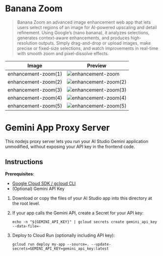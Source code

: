 # **Banana Zoom**

> Banana Zoom an advanced image enhancement web app that lets users select regions of an image for AI-powered upscaling and detail refinement. Using Google’s (nano banana), it analyzes selections, generates context-aware enhancements, and produces high-resolution outputs. Simply drag-and-drop or upload images, make precise or fixed-size selections, and watch improvements in real-time with smooth zoom and pixel-dissolve effects. 

| Image | Preview |
|-------|---------|
| enhancement-zoom(1) | ![enhancement-zoom](https://github.com/user-attachments/assets/ef1d5e92-c502-4f0b-a225-0b56a006353b) |
| enhancement-zoom(2) | ![enhancement-zoom(2)](https://github.com/user-attachments/assets/bf3834fe-5136-4e0c-ae8c-8ccc4fbc864e) |
| enhancement-zoom(3) | ![enhancement-zoom(3)](https://github.com/user-attachments/assets/328ee22c-fe03-4a8c-8f27-67a15e844d3d) |
| enhancement-zoom(4) | ![enhancement-zoom(4)](https://github.com/user-attachments/assets/1e4edb8a-c533-49f1-ad6a-b579c9e205eb) |
| enhancement-zoom(5) | ![enhancement-zoom(5)](https://github.com/user-attachments/assets/4e4b341f-0706-43ea-bda8-dbfe13b2b183) |


# Gemini App Proxy Server

This nodejs proxy server lets you run your AI Studio Gemini application unmodified, without exposing your API key in the frontend code.


## Instructions

**Prerequisites**:
- [Google Cloud SDK / gcloud CLI](https://cloud.google.com/sdk/docs/install)
- (Optional) Gemini API Key

1. Download or copy the files of your AI Studio app into this directory at the root level.
2. If your app calls the Gemini API, create a Secret for your API key:
     ```
     echo -n "${GEMINI_API_KEY}" | gcloud secrets create gemini_api_key --data-file=-
     ```

3.  Deploy to Cloud Run (optionally including API key):
    ```
    gcloud run deploy my-app --source=. --update-secrets=GEMINI_API_KEY=gemini_api_key:latest
    ```
